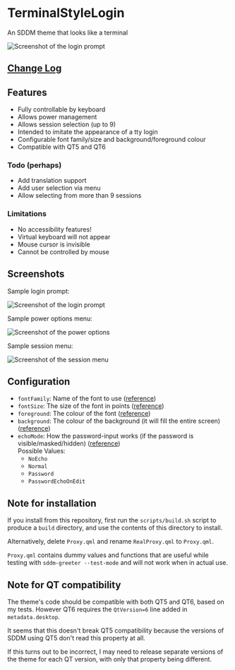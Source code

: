 # TerminalStyleLogin
An SDDM theme that looks like a terminal

![Screenshot of the login prompt](preview.png)

## [Change Log](CHANGELOG.md)

## Features
* Fully controllable by keyboard
* Allows power management
* Allows session selection (up to 9)
* Intended to imitate the appearance of a tty login
* Configurable font family/size and background/foreground colour
* Compatible with QT5 and QT6

### Todo (perhaps)
* Add translation support
* Add user selection via menu
* Allow selecting from more than 9 sessions

### Limitations
* No accessibility features!
* Virtual keyboard will not appear
* Mouse cursor is invisible
* Cannot be controlled by mouse

## Screenshots

Sample login prompt:

![Screenshot of the login prompt](preview.png)

Sample power options menu:

![Screenshot of the power options](PowerOptions.png)

Sample session menu:

![Screenshot of the session menu](SessionSelector.png)

## Configuration
* `fontFamily`: Name of the font to use ([reference](https://doc.qt.io/qt-5/qml-qtquick-textinput.html#font.family-prop))
* `fontSize`: The size of the font in points ([reference](https://doc.qt.io/qt-5/qml-qtquick-textinput.html#font.pointSize-prop))
* `foreground`: The colour of the font ([reference](https://doc.qt.io/qt-5/qml-color.html))
* `background`: The colour of the background (it will fill the entire screen) ([reference](https://doc.qt.io/qt-5/qml-color.html))
* `echoMode`: How the password-input works (if the password is visible/masked/hidden) ([reference](https://doc.qt.io/archives/qt-5.15/qml-qtquick-textinput.html#echoMode-prop))  
  Possible Values:
   * `NoEcho`
   * `Normal`
   * `Password`
   * `PasswordEchoOnEdit`

## Note for installation
If you install from this repository, first run the `scripts/build.sh` script to produce a `build` directory, and use the contents of this directory to install.

Alternatively, delete `Proxy.qml` and rename `RealProxy.qml` to `Proxy.qml`.

`Proxy.qml` contains dummy values and functions that are useful while testing with `sddm-greeter --test-mode` and will not work when in actual use.

## Note for QT compatibility
The theme's code should be compatible with both QT5 and QT6, based on my tests. However QT6 requires the `QtVersion=6` line added in `metadata.desktop`.

It seems that this doesn't break QT5 compatibility because the versions of SDDM using QT5 don't read this property at all.

If this turns out to be incorrect, I may need to release separate versions of the theme for each QT version, with only that property being different.
